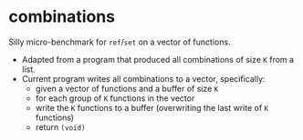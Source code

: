 combinations
===

Silly micro-benchmark for `ref`/`set` on a vector of functions.

- Adapted from a program that produced all combinations of size `K` from a list.
- Current program writes all combinations to a vector, specifically:
  + given a vector of functions and a buffer of size `K`
  + for each group of `K` functions in the vector
  + write the `K` functions to a buffer (overwriting the last write of `K` functions)
  + return `(void)`
